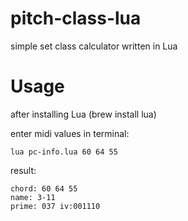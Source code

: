 # **pitch-class-lua**
simple set class calculator written in Lua

# Usage

after installing Lua (brew install lua)

enter midi values in terminal: 
```
lua pc-info.lua 60 64 55
```
result:
```
chord: 60 64 55
name: 3-11
prime: 037 iv:001110
```

